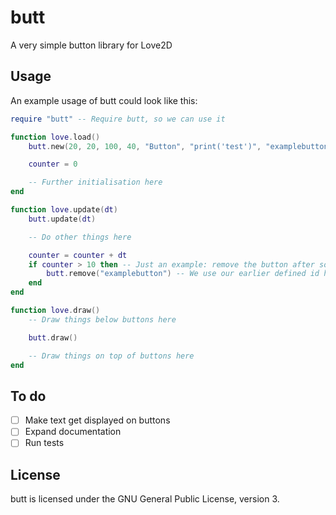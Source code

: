 # butt
A very simple button library for Love2D

## Usage

An example usage of butt could look like this:

```lua
require "butt" -- Require butt, so we can use it

function love.load()
	butt.new(20, 20, 100, 40, "Button", "print('test')", "examplebutton") -- Create a new button

	counter = 0

	-- Further initialisation here
end

function love.update(dt)
	butt.update(dt)

	-- Do other things here

	counter = counter + dt
	if counter > 10 then -- Just an example: remove the button after some time
		butt.remove("examplebutton") -- We use our earlier defined id here, to make sure only the button we want to remove gets removed
	end
end

function love.draw()
	-- Draw things below buttons here

	butt.draw()

	-- Draw things on top of buttons here
end
```

## To do

- [ ] Make text get displayed on buttons
- [ ] Expand documentation
- [ ] Run tests

## License
butt is licensed under the GNU General Public License, version 3.